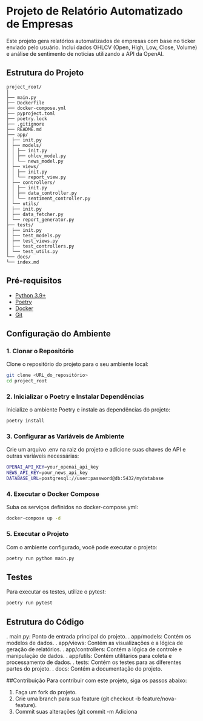 # Projeto de Relatório Automatizado de Empresas

Este projeto gera relatórios automatizados de empresas com base no ticker enviado pelo usuário. Inclui dados OHLCV (Open, High, Low, Close, Volume) e análise de sentimento de notícias utilizando a API da OpenAI.

## Estrutura do Projeto
```
project_root/
│
├── main.py
├── Dockerfile
├── docker-compose.yml
├── pyproject.toml
├── poetry.lock
├── .gitignore
├── README.md
├── app/
│ ├── init.py
│ ├── models/
│ │ ├── init.py
│ │ ├── ohlcv_model.py
│ │ └── news_model.py
│ ├── views/
│ │ ├── init.py
│ │ └── report_view.py
│ ├── controllers/
│ │ ├── init.py
│ │ ├── data_controller.py
│ │ └── sentiment_controller.py
│ └── utils/
│ ├── init.py
│ ├── data_fetcher.py
│ └── report_generator.py
├── tests/
│ ├── init.py
│ ├── test_models.py
│ ├── test_views.py
│ ├── test_controllers.py
│ └── test_utils.py
└── docs/
└── index.md
```

## Pré-requisitos

- [Python 3.9+](https://www.python.org/downloads/)
- [Poetry](https://python-poetry.org/docs/#installation)
- [Docker](https://www.docker.com/products/docker-desktop)
- [Git](https://git-scm.com/)

## Configuração do Ambiente

### 1. Clonar o Repositório

Clone o repositório do projeto para o seu ambiente local:

```bash
git clone <URL_do_repositório>
cd project_root
```
### 2. Inicializar o Poetry e Instalar Dependências
Inicialize o ambiente Poetry e instale as dependências do projeto:
```bash
poetry install
```

### 3. Configurar as Variáveis de Ambiente
Crie um arquivo .env na raiz do projeto e adicione suas chaves de API e outras variáveis necessárias:

```bash
OPENAI_API_KEY=your_openai_api_key
NEWS_API_KEY=your_news_api_key
DATABASE_URL=postgresql://user:password@db:5432/mydatabase
```

### 4. Executar o Docker Compose
Suba os serviços definidos no docker-compose.yml:

```bash
docker-compose up -d
```

### 5. Executar o Projeto
Com o ambiente configurado, você pode executar o projeto:

```bash
poetry run python main.py
```

## Testes
Para executar os testes, utilize o pytest:

```bash
poetry run pytest
```

## Estrutura do Código
. main.py: Ponto de entrada principal do projeto.
. app/models: Contém os modelos de dados.
. app/views: Contém as visualizações e a lógica de geração de relatórios.
. app/controllers: Contém a lógica de controle e manipulação de dados.
. app/utils: Contém utilitários para coleta e processamento de dados.
. tests: Contém os testes para as diferentes partes do projeto.
. docs: Contém a documentação do projeto.

##Contribuição
Para contribuir com este projeto, siga os passos abaixo:

1. Faça um fork do projeto.
2. Crie uma branch para sua feature (git checkout -b feature/nova-feature).
3. Commit suas alterações (git commit -m Adiciona
